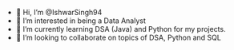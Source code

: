 - 👋 Hi, I’m @IshwarSingh94
- 👀 I’m interested in being a Data Analyst
- 🌱 I’m currently learning DSA (Java) and Python for my projects.
- 💞️ I’m looking to collaborate on topics of DSA, Python and SQL

<!---
IshwarSingh94/IshwarSingh94 is a ✨ special ✨ repository because its `README.md` (this file) appears on your GitHub profile.
You can click the Preview link to take a look at your changes.
--->
